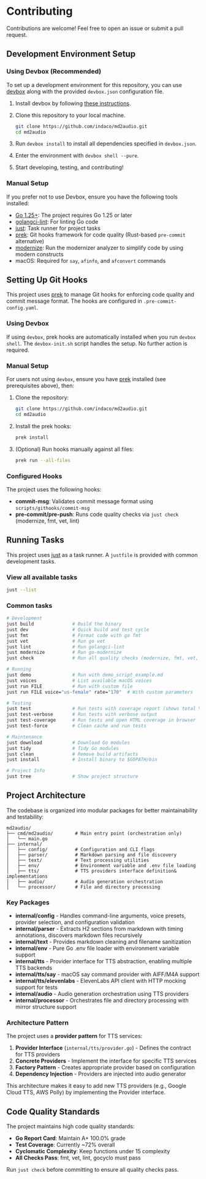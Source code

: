 # Contributing

Contributions are welcome! Feel free to open an issue or submit a pull request.

## Development Environment Setup

### Using Devbox (Recommended)

To set up a development environment for this repository, you can use [devbox](https://www.jetify.com/devbox) along with the provided `devbox.json` configuration file.

1. Install devbox by following [these instructions](https://www.jetify.com/devbox/docs/installing_devbox/).
2. Clone this repository to your local machine.

   ```bash
   git clone https://github.com/indaco/md2audio.git
   cd md2audio
   ```

3. Run `devbox install` to install all dependencies specified in `devbox.json`.
4. Enter the environment with `devbox shell --pure`.
5. Start developing, testing, and contributing!

### Manual Setup

If you prefer not to use Devbox, ensure you have the following tools installed:

- [Go 1.25+](https://go.dev/dl/): The project requires Go 1.25 or later
- [golangci-lint](https://golangci-lint.run/): For linting Go code
- [just](https://github.com/casey/just): Task runner for project tasks
- [prek](https://github.com/j178/prek): Git hooks framework for code quality (Rust-based `pre-commit` alternative)
- [modernize](https://pkg.go.dev/golang.org/x/tools/gopls/internal/analysis/modernize): Run the modernizer analyzer to simplify code by using modern constructs
- macOS: Required for `say`, `afinfo`, and `afconvert` commands

## Setting Up Git Hooks

This project uses [prek](https://github.com/j178/prek) to manage Git hooks for enforcing code quality and commit message format. The hooks are configured in `.pre-commit-config.yaml`.

### Using Devbox

If using `devbox`, prek hooks are automatically installed when you run `devbox shell`. The `devbox-init.sh` script handles the setup. No further action is required.

### Manual Setup

For users not using `devbox`, ensure you have [prek](https://github.com/j178/prek) installed (see prerequisites above), then:

1. Clone the repository:

   ```bash
   git clone https://github.com/indaco/md2audio.git
   cd md2audio
   ```

2. Install the prek hooks:

   ```bash
   prek install
   ```

3. (Optional) Run hooks manually against all files:

   ```bash
   prek run --all-files
   ```

### Configured Hooks

The project uses the following hooks:

- **commit-msg**: Validates commit message format using `scripts/githooks/commit-msg`
- **pre-commit/pre-push**: Runs code quality checks via `just check` (modernize, fmt, vet, lint)

## Running Tasks

This project uses [just](https://github.com/casey/just) as a task runner. A `justfile` is provided with common development tasks.

### View all available tasks

```bash
just --list
```

### Common tasks

```bash
# Development
just build              # Build the binary
just dev                # Quick build and test cycle
just fmt                # Format code with go fmt
just vet                # Run go vet
just lint               # Run golangci-lint
just modernize          # Run go-modernize
just check              # Run all quality checks (modernize, fmt, vet, lint)

# Running
just demo               # Run with demo_script_example.md
just voices             # List available macOS voices
just run FILE           # Run with custom file
just run FILE voice="us-female" rate="170"  # With custom parameters

# Testing
just test               # Run tests with coverage report (shows total %)
just test-verbose       # Run tests with verbose output
just test-coverage      # Run tests and open HTML coverage in browser
just test-force         # Clean cache and run tests

# Maintenance
just download           # Download Go modules
just tidy               # Tidy Go modules
just clean              # Remove build artifacts
just install            # Install binary to $GOPATH/bin

# Project Info
just tree               # Show project structure
```

## Project Architecture

The codebase is organized into modular packages for better maintainability and testability:

```
md2audio/
├── cmd/md2audio/        # Main entry point (orchestration only)
│   └── main.go
├── internal/
│   ├── config/          # Configuration and CLI flags
│   ├── parser/          # Markdown parsing and file discovery
│   ├── text/            # Text processing utilities
│   ├── env/             # Environment variable and .env file loading
│   ├── tts/             # TTS providers interface definition& implementations
│   ├── audio/           # Audio generation orchestration
│   └── processor/       # File and directory processing
```

### Key Packages

- **internal/config** - Handles command-line arguments, voice presets, provider selection, and configuration validation
- **internal/parser** - Extracts H2 sections from markdown with timing annotations, discovers markdown files recursively
- **internal/text** - Provides markdown cleaning and filename sanitization
- **internal/env** - Pure Go .env file loader with environment variable support
- **internal/tts** - Provider interface for TTS abstraction, enabling multiple TTS backends
- **internal/tts/say** - macOS say command provider with AIFF/M4A support
- **internal/tts/elevenlabs** - ElevenLabs API client with HTTP mocking support for tests
- **internal/audio** - Audio generation orchestration using TTS providers
- **internal/processor** - Orchestrates file and directory processing with mirror structure support

### Architecture Pattern

The project uses a **provider pattern** for TTS services:

1. **Provider Interface** (`internal/tts/provider.go`) - Defines the contract for TTS providers
2. **Concrete Providers** - Implement the interface for specific TTS services
3. **Factory Pattern** - Creates appropriate provider based on configuration
4. **Dependency Injection** - Providers are injected into audio generator

This architecture makes it easy to add new TTS providers (e.g., Google Cloud TTS, AWS Polly) by implementing the Provider interface.

## Code Quality Standards

The project maintains high code quality standards:

- **Go Report Card**: Maintain A+ 100.0% grade
- **Test Coverage**: Currently ~72% overall
- **Cyclomatic Complexity**: Keep functions under 15 complexity
- **All Checks Pass**: fmt, vet, lint, gocyclo must pass

Run `just check` before committing to ensure all quality checks pass.

